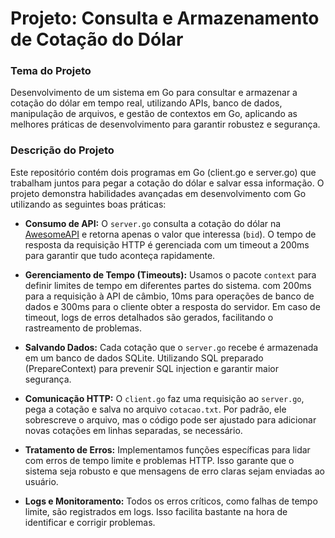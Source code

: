 # Projeto: Consulta e Armazenamento de Cotação do Dólar

### Tema do Projeto

Desenvolvimento de um sistema em Go para consultar e armazenar a cotação do dólar em tempo real, utilizando APIs, banco de dados, manipulação de arquivos, e gestão de contextos em Go, aplicando as melhores práticas de desenvolvimento para garantir robustez e segurança.

### Descrição do Projeto

Este repositório contém dois programas em Go (client.go e server.go) que trabalham juntos para pegar a cotação do dólar e salvar essa informação. O projeto demonstra habilidades avançadas em desenvolvimento com Go utilizando as seguintes boas práticas:

- **Consumo de API:** O `server.go` consulta a cotação do dólar na [AwesomeAPI](https://economia.awesomeapi.com.br/json/last/USD-BRL) e retorna apenas o valor que interessa (`bid`). O tempo de resposta da requisição HTTP é gerenciada com um timeout a 200ms para garantir que tudo aconteça rapidamente.

- **Gerenciamento de Tempo (Timeouts):** Usamos o pacote `context` para definir limites de tempo em diferentes partes do sistema. com 200ms para a requisição à API de câmbio, 10ms para operações de banco de dados e 300ms para o cliente obter a resposta do servidor.
  Em caso de timeout, logs de erros detalhados são gerados, facilitando o rastreamento de problemas.

- **Salvando Dados:** Cada cotação que o `server.go` recebe é armazenada em um banco de dados SQLite. Utilizando SQL preparado (PrepareContext) para prevenir SQL injection e garantir maior segurança.

- **Comunicação HTTP:** O `client.go` faz uma requisição ao `server.go`, pega a cotação e salva no arquivo `cotacao.txt`. Por padrão, ele sobrescreve o arquivo, mas o código pode ser ajustado para adicionar novas cotações em linhas separadas, se necessário.

- **Tratamento de Erros:** Implementamos funções específicas para lidar com erros de tempo limite e problemas HTTP. Isso garante que o sistema seja robusto e que mensagens de erro claras sejam enviadas ao usuário.

- **Logs e Monitoramento:** Todos os erros críticos, como falhas de tempo limite, são registrados em logs. Isso facilita bastante na hora de identificar e corrigir problemas.
